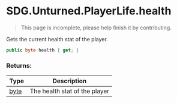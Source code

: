 # SDG.Unturned.PlayerLife.health

> This page is incomplete, please help finish it by contributing.

Gets the current health stat of the player.

```C#
public byte health { get; }
```

### Returns:

Type | Description
------------ | -------------
[byte](https://docs.microsoft.com/en-us/dotnet/api/system.byte?view=netframework-3.5) | The health stat of the player
